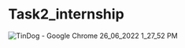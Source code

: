 # Task2_internship

![TinDog - Google Chrome 26_06_2022 1_27_52 PM](https://user-images.githubusercontent.com/99683546/175805179-56511941-f0ab-4704-859d-48aa2e13d0d4.png)
